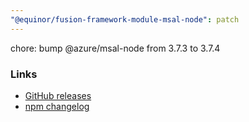 ```yaml
---
"@equinor/fusion-framework-module-msal-node": patch
---
```


chore: bump @azure/msal-node from 3.7.3 to 3.7.4

### Links
- [GitHub releases](https://github.com/AzureAD/microsoft-authentication-library-for-js/releases/tag/msal-node-v3.7.4)
- [npm changelog](https://www.npmjs.com/package/@azure/msal-node?activeTab=versions)
